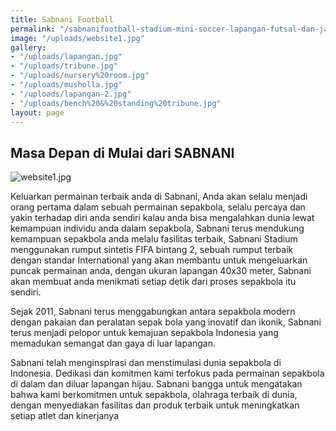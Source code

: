 ```yaml
---
title: Sabnani Football
permalink: "/sabnanifootball-stadium-mini-soccer-lapangan-futsal-dan-jakarta-tangerang-selatan-tangsel.html"
image: "/uploads/website1.jpg"
gallery:
- "/uploads/lapangan.jpg"
- "/uploads/tribune.jpg"
- "/uploads/nursery%20room.jpg"
- "/uploads/musholla.jpg"
- "/uploads/lapangan-2.jpg"
- "/uploads/bench%20&%20standing%20tribune.jpg"
layout: page
---
```


## Masa Depan di Mulai dari SABNANI

![website1.jpg](/uploads/website1.jpg)

Keluarkan permainan terbaik anda di Sabnani, Anda akan selalu menjadi orang pertama dalam sebuah permainan sepakbola, selalu percaya dan yakin terhadap diri anda sendiri kalau anda bisa mengalahkan dunia lewat kemampuan individu anda dalam sepakbola,  Sabnani terus mendukung kemampuan sepakbola anda melalu fasilitas terbaik, Sabnani Stadium menggunakan rumput sintetis FIFA bintang 2, sebuah rumput terbaik dengan standar International yang akan membantu untuk mengeluarkan puncak permainan anda, dengan ukuran lapangan 40x30 meter, Sabnani akan membuat anda menikmati setiap detik dari proses sepakbola itu sendiri.

Sejak 2011, Sabnani terus  menggabungkan antara sepakbola modern dengan pakaian dan peralatan sepak bola yang inovatif dan ikonik, Sabnani terus menjadi pelopor untuk kemajuan sepakbola Indonesia yang memadukan semangat  dan gaya di luar lapangan.

Sabnani telah menginspirasi dan menstimulasi dunia sepakbola di Indonesia. Dedikasi dan komitmen kami terfokus pada permainan sepakbola di dalam dan diluar lapangan hijau. 
Sabnani bangga untuk mengatakan bahwa kami berkomitmen untuk sepakbola, olahraga terbaik di dunia, dengan menyediakan fasilitas dan produk terbaik untuk meningkatkan setiap atlet dan kinerjanya

